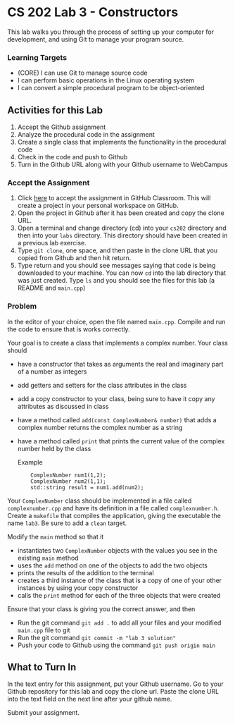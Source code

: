 # CS 202 Lab 3 - Constructors
This lab walks you through the process of setting up your computer for development, and using Git to manage your program source.


### Learning Targets
* (CORE) I can use Git to manage source code
* I can perform basic operations in the Linux operating system
* I can convert a simple procedural program to be object-oriented


## Activities for this Lab

1. Accept the Github assignment
2. Analyze the procedural code in the assignment
3. Create a single class that implements the functionality in the procedural code
4. Check in the code and push to Github
5. Turn in the Github URL along with your Github username to WebCampus

### Accept the Assignment
1. Click [here](https://classroom.github.com/a/4-I50iNa) to accept the assignment in GitHub Classroom. This will create a project in your personal workspace on GitHub. 
2. Open the project in Github after it has been created and copy the clone URL.
2. Open a terminal and change directory (cd) into your `cs202` directory and then into your `labs` directory. This directory should have been created in a previous lab exercise. 
3. Type `git clone`, one space, and then paste in the clone URL that you copied from Github and then hit return.
4. Type return and you should see messages saying that code is being downloaded to your machine. You can now `cd` into the lab directory that was just created. Type `ls` and you should see the files for this lab (a README and `main.cpp`)

### Problem

In the editor of your choice, open the file named `main.cpp`.
Compile and run the code to ensure that is works correctly.

Your goal is to create a class that implements a complex number. Your class should 

- have a constructor that takes as arguments the real and imaginary part of a number as integers
- add getters and setters for the class attributes in the class
- add a copy constructor to your class, being sure to have it copy any attributes as discussed in class
- have a method called `add(const ComplexNumber& number)` that adds a complex number  returns the complex number as a string
- have a method called `print` that prints the current value of the complex number held by the class

	Example

	```
		ComplexNumber num1(1,2);
		ComplexNumber num2(1,1);
		std::string result = num1.add(num2);
	```

Your `ComplexNumber` class should be implemented in a file called `complexnumber.cpp` and have its definition in a file called `complexnumber.h`. Create a `makefile` that compiles the application, giving the executable the name `lab3`. Be sure to add a `clean` target.


Modify the `main` method so that it

- instantiates two `ComplexNumber` objects with the values you see in the existing `main` method
- uses the `add` method on one of the objects to add the two objects
- prints the results of the addition to the terminal 
- creates a third instance of the class that is a copy of one of your other instances by using your copy constructor
- calls the `print` method for each of the three objects that were created

Ensure that your class is giving you the correct answer, and then 

- Run the git command `git add .` to add all your files and your modified `main.cpp` file to git
- Run the git command `git commit -m "lab 3 solution"`
- Push your code to Github using the command `git push origin main`

## What to Turn In
In the text entry for this assignment, put your Github username. Go to your Github repository for this lab and copy the clone url. Paste the clone URL into the text field on the next line after your github name.

Submit your assignment.









